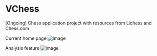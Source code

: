 # VChess
[Ongoing] Chess application project with resources from Lichess and Chess.com

Current home page
![image](https://user-images.githubusercontent.com/66036226/168453193-c4755c4e-6ed3-4865-bb52-6c98302c857f.png)

Analysis feature
![image](https://user-images.githubusercontent.com/66036226/168453214-d0a6b15d-98f8-48af-91b3-710c47b5ccaa.png)
